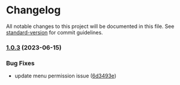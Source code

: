 # Changelog

All notable changes to this project will be documented in this file. See [standard-version](https://github.com/conventional-changelog/standard-version) for commit guidelines.

### [1.0.3](https://github.com/xinguangduan/edu-equipment-platform/compare/v1.0.2...v1.0.3) (2023-06-15)


### Bug Fixes

* update menu permission issue ([6d3493e](https://github.com/xinguangduan/edu-equipment-platform/commit/6d3493e2c9de5f37a98ef4e2fe5103b81d22a489))
